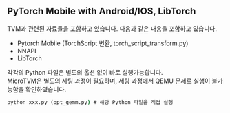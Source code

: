 
## PyTorch Mobile with Android/IOS, LibTorch
TVM과 관련된 자료들을 포함하고 있습니다. 다음과 같은 내용을 포함하고 있습니다.
- Pytorch Mobile (TorchScript 변환, torch_script_transform.py)
- NNAPI
- LibTorch

각각의 Python 파일은 별도의 옵션 없이 바로 실행가능합니다.   
MicroTVM은 별도의 세팅 과정이 필요하며, 세팅 과정에서 QEMU 문제로 실행이 불가능함을 확인하였습니다. 

```cmd
python xxx.py (opt_gemm.py) # 해당 Python 파일을 직접 실행
```
